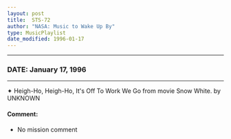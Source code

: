 ```yaml
---
layout: post
title:  STS-72
author: "NASA: Music to Wake Up By"
type: MusicPlaylist
date_modified: 1996-01-17
---
```


----
### DATE: January 17, 1996
----
✦ Heigh-Ho, Heigh-Ho, It's Off To Work We Go from movie Snow White. by UNKNOWN

#### Comment:
* No mission comment
